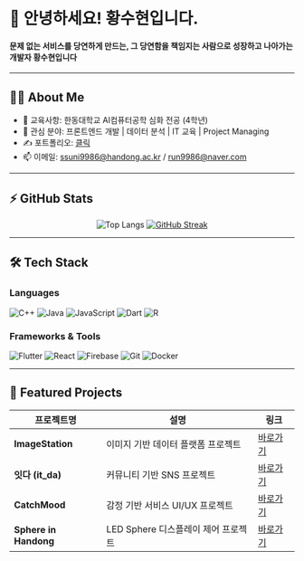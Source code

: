 <!-- Header -->
<h1 align="left">👋 안녕하세요! 황수현입니다.</h1>
<h4 align="left">문제 없는 서비스를 당연하게 만드는, 그 당연함을 책임지는 사람으로 성장하고 나아가는 개발자 황수현입니다 </h4>

---

## 🧑‍💻 About Me
- 🏫 교육사항: 한동대학교 AI컴퓨터공학 심화 전공 (4학년)
- 💼 관심 분야: 프론트엔드 개발 | 데이터 분석 | IT 교육 | Project Managing
- ✍️ 포트폴리오: [클릭](https://www.canva.com/design/DAGtZkUI4iw/-gQIQQYD6IUUd_QC3_WQ9Q/view?utm_content=DAGtZkUI4iw&utm_campaign=designshare&utm_medium=link2&utm_source=uniquelinks&utlId=hc5892554ee)
- 📫 이메일: ssuni9986@handong.ac.kr / run9986@naver.com

---

## ⚡ GitHub Stats
<div align="center">
  
![Top Langs](https://github-readme-stats.vercel.app/api/top-langs/?username=ssuni00&layout=compact&theme=tokyonight)
[![GitHub Streak](https://streak-stats.demolab.com?user=ssuni00&theme=tokyonight)](https://git.io/streak-stats)

</div>

---

## 🛠 Tech Stack

### Languages
![C++](https://img.shields.io/badge/-C++-00599C?style=flat-square&logo=c%2B%2B&logoColor=white)
![Java](https://img.shields.io/badge/-Java-007396?style=flat-square&logo=java&logoColor=white)
![JavaScript](https://img.shields.io/badge/-JavaScript-F7DF1E?style=flat-square&logo=javascript&logoColor=black)
![Dart](https://img.shields.io/badge/-Dart-0175C2?style=flat-square&logo=dart&logoColor=white)
![R](https://img.shields.io/badge/-R-276DC3?style=flat-square&logo=r&logoColor=white)

### Frameworks & Tools
![Flutter](https://img.shields.io/badge/-Flutter-02569B?style=flat-square&logo=flutter&logoColor=white)
![React](https://img.shields.io/badge/-React-61DAFB?style=flat-square&logo=react&logoColor=black)
![Firebase](https://img.shields.io/badge/-Firebase-FFCA28?style=flat-square&logo=firebase&logoColor=black)
![Git](https://img.shields.io/badge/-Git-F05032?style=flat-square&logo=git&logoColor=white)
![Docker](https://img.shields.io/badge/-Docker-2496ED?style=flat-square&logo=docker&logoColor=white)

---

## 📌 Featured Projects
| 프로젝트명 | 설명 | 링크 |
|------------|------|------|
| **ImageStation** | 이미지 기반 데이터 플랫폼 프로젝트 | [바로가기](https://github.com/Our-Dream-Blue-Marble/ImageStation) |
| **잇다 (it_da)** | 커뮤니티 기반 SNS 프로젝트 | [바로가기](https://github.com/moappitda/it_da) |
| **CatchMood** | 감정 기반 서비스 UI/UX 프로젝트 | [바로가기](https://github.com/appHCI/CatchMood) |
| **Sphere in Handong** | LED Sphere 디스플레이 제어 프로젝트 | [바로가기](https://github.com/MCNL-HGU/sphere_in_handong) |

